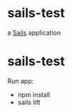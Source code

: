 # sails-test

a [Sails](http://sailsjs.org) application
# sails-test

Run app: 
- npm install
- sails lift

